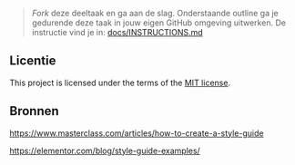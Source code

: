 > _Fork_ deze deeltaak en ga aan de slag. 
Onderstaande outline ga je gedurende deze taak in jouw eigen GitHub omgeving uitwerken. 
De instructie vind je in: [docs/INSTRUCTIONS.md](docs/INSTRUCTIONS.md)

## Licentie

This project is licensed under the terms of the [MIT license](./LICENSE).

## Bronnen 

https://www.masterclass.com/articles/how-to-create-a-style-guide

https://elementor.com/blog/style-guide-examples/
